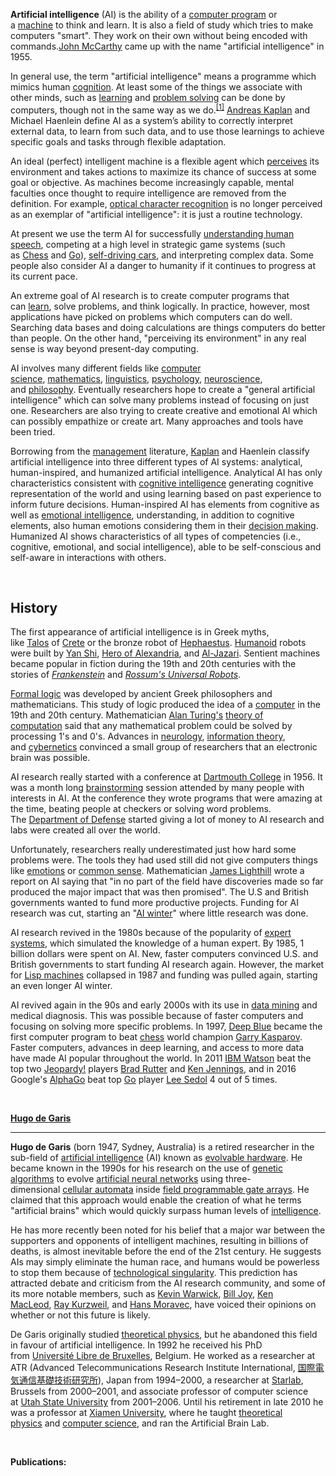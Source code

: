 <p><strong>Artificial intelligence</strong>&nbsp;(AI) is the ability of a&nbsp;<a title="Computer program" href="https://simple.wikipedia.org/wiki/Computer_program">computer program</a>&nbsp;or a&nbsp;<a title="Machine" href="https://simple.wikipedia.org/wiki/Machine">machine</a>&nbsp;to think and learn. It is also a field of study which tries to make computers "smart". They work on their own without being encoded with commands.<a title="John McCarthy" href="https://simple.wikipedia.org/wiki/John_McCarthy">John McCarthy</a>&nbsp;came up with the name "artificial intelligence" in 1955.</p>
<p>In general use, the term "artificial intelligence" means a programme which mimics human&nbsp;<a title="Cognition" href="https://simple.wikipedia.org/wiki/Cognition">cognition</a>. At least some of the things we associate with other minds, such as&nbsp;<a title="Learning" href="https://simple.wikipedia.org/wiki/Learning">learning</a>&nbsp;and&nbsp;<a title="Problem solving" href="https://simple.wikipedia.org/wiki/Problem_solving">problem solving</a>&nbsp;can be done by computers, though not in the same way as we do.<sup id="cite_ref-RN_1-0" class="reference"><a href="https://simple.wikipedia.org/wiki/Artificial_intelligence#cite_note-RN-1">[1]</a></sup>&nbsp;<a title="Andreas Kaplan" href="https://simple.wikipedia.org/wiki/Andreas_Kaplan">Andreas Kaplan</a>&nbsp;and Michael Haenlein define AI as a system&rsquo;s ability to correctly interpret external data, to learn from such data, and to use those learnings to achieve specific goals and tasks through flexible adaptation.</p>
<p>An ideal (perfect) intelligent machine is a flexible agent which&nbsp;<a title="Perception" href="https://simple.wikipedia.org/wiki/Perception">perceives</a>&nbsp;its environment and takes actions to maximize its chance of success at some goal or objective. As machines become increasingly capable, mental faculties once thought to require intelligence are removed from the definition. For example,&nbsp;<a title="Optical character recognition" href="https://simple.wikipedia.org/wiki/Optical_character_recognition">optical character recognition</a>&nbsp;is no longer perceived as an exemplar of "artificial intelligence": it is just a routine technology.</p>
<p>At present we use the term AI for successfully&nbsp;<a title="Natural language processing" href="https://simple.wikipedia.org/wiki/Natural_language_processing">understanding human speech</a>,&nbsp;competing at a high level in strategic game systems (such as&nbsp;<a title="Chess" href="https://simple.wikipedia.org/wiki/Chess">Chess</a>&nbsp;and&nbsp;<a class="mw-redirect" title="Go (game)" href="https://simple.wikipedia.org/wiki/Go_(game)">Go</a>),&nbsp;<a class="mw-redirect" title="Self-driving cars" href="https://simple.wikipedia.org/wiki/Self-driving_cars">self-driving cars</a>, and interpreting complex data.&nbsp;Some people also consider AI a danger to humanity if it continues to progress at its current pace.</p>
<p>An extreme goal of AI research is to create computer programs that can&nbsp;<a class="mw-redirect" title="Learn" href="https://simple.wikipedia.org/wiki/Learn">learn</a>, solve problems, and think logically.&nbsp;In practice, however, most applications have picked on problems which computers can do well. Searching data bases and doing calculations are things computers do better than people. On the other hand, "perceiving its environment" in any real sense is way beyond present-day computing.</p>
<p>AI involves many different fields like&nbsp;<a title="Computer science" href="https://simple.wikipedia.org/wiki/Computer_science">computer science</a>,&nbsp;<a title="Mathematics" href="https://simple.wikipedia.org/wiki/Mathematics">mathematics</a>,&nbsp;<a title="Linguistics" href="https://simple.wikipedia.org/wiki/Linguistics">linguistics</a>,&nbsp;<a title="Psychology" href="https://simple.wikipedia.org/wiki/Psychology">psychology</a>,&nbsp;<a title="Neuroscience" href="https://simple.wikipedia.org/wiki/Neuroscience">neuroscience</a>, and&nbsp;<a title="Philosophy" href="https://simple.wikipedia.org/wiki/Philosophy">philosophy</a>. Eventually researchers hope to create a "general artificial intelligence" which can solve many problems instead of focusing on just one. Researchers are also trying to create creative and emotional AI which can possibly empathize or create art. Many approaches and tools have been tried.</p>
<p>Borrowing from the&nbsp;<a title="Management" href="https://simple.wikipedia.org/wiki/Management">management</a>&nbsp;literature,&nbsp;<a title="Andreas Kaplan" href="https://simple.wikipedia.org/wiki/Andreas_Kaplan">Kaplan</a>&nbsp;and Haenlein classify artificial intelligence into three different types of AI systems: analytical, human-inspired, and humanized artificial intelligence.&nbsp;Analytical AI has only characteristics consistent with&nbsp;<a title="Cognition" href="https://simple.wikipedia.org/wiki/Cognition">cognitive intelligence</a>&nbsp;generating cognitive representation of the world and using learning based on past experience to inform future decisions. Human-inspired AI has elements from cognitive as well as&nbsp;<a title="Emotional intelligence" href="https://simple.wikipedia.org/wiki/Emotional_intelligence">emotional intelligence</a>, understanding, in addition to cognitive elements, also human emotions considering them in their&nbsp;<a class="mw-redirect" title="Decision making" href="https://simple.wikipedia.org/wiki/Decision_making">decision making</a>. Humanized AI shows characteristics of all types of competencies (i.e., cognitive, emotional, and social intelligence), able to be self-conscious and self-aware in interactions with others.</p>
<p>&nbsp;</p>
<h2><span id="History" class="mw-headline">History</span></h2>
<p>The first appearance of artificial intelligence is in Greek myths, like&nbsp;<a title="Talos" href="https://simple.wikipedia.org/wiki/Talos">Talos</a>&nbsp;of&nbsp;<a title="Crete" href="https://simple.wikipedia.org/wiki/Crete">Crete</a>&nbsp;or the bronze robot of&nbsp;<a title="Hephaestus" href="https://simple.wikipedia.org/wiki/Hephaestus">Hephaestus</a>.&nbsp;<a class="mw-redirect" title="Humanoid" href="https://simple.wikipedia.org/wiki/Humanoid">Humanoid</a>&nbsp;robots were built by&nbsp;<a class="new" title="Yan Shi (not yet started)" href="https://simple.wikipedia.org/w/index.php?title=Yan_Shi&amp;action=edit&amp;redlink=1">Yan Shi</a>,&nbsp;<a title="Hero of Alexandria" href="https://simple.wikipedia.org/wiki/Hero_of_Alexandria">Hero of Alexandria</a>, and&nbsp;<a title="Al-Jazari" href="https://simple.wikipedia.org/wiki/Al-Jazari">Al-Jazari</a>. Sentient machines became popular in fiction during the 19th and 20th centuries with the stories of&nbsp;<em><a title="Frankenstein" href="https://simple.wikipedia.org/wiki/Frankenstein">Frankenstein</a></em>&nbsp;and&nbsp;<em><a class="new" title="R.U.R. (not yet started)" href="https://simple.wikipedia.org/w/index.php?title=R.U.R.&amp;action=edit&amp;redlink=1">Rossum's Universal Robots</a></em>.</p>
<p><a class="new" title="Formal logic (not yet started)" href="https://simple.wikipedia.org/w/index.php?title=Formal_logic&amp;action=edit&amp;redlink=1">Formal logic</a>&nbsp;was developed by ancient Greek philosophers and mathematicians. This study of logic produced the idea of a&nbsp;<a title="Computer" href="https://simple.wikipedia.org/wiki/Computer">computer</a>&nbsp;in the 19th and 20th century. Mathematician&nbsp;<a title="Alan Turing" href="https://simple.wikipedia.org/wiki/Alan_Turing">Alan Turing's</a>&nbsp;<a title="Theory of computation" href="https://simple.wikipedia.org/wiki/Theory_of_computation">theory of computation</a>&nbsp;said that any mathematical problem could be solved by processing 1's and 0's. Advances in&nbsp;<a title="Neurology" href="https://simple.wikipedia.org/wiki/Neurology">neurology</a>,&nbsp;<a title="Information theory" href="https://simple.wikipedia.org/wiki/Information_theory">information theory</a>, and&nbsp;<a title="Cybernetics" href="https://simple.wikipedia.org/wiki/Cybernetics">cybernetics</a>&nbsp;convinced a small group of researchers that an electronic brain was possible.</p>
<p>AI research really started with a conference at&nbsp;<a title="Dartmouth College" href="https://simple.wikipedia.org/wiki/Dartmouth_College">Dartmouth College</a>&nbsp;in 1956. It was a month long&nbsp;<a class="new" title="Brainstorming (not yet started)" href="https://simple.wikipedia.org/w/index.php?title=Brainstorming&amp;action=edit&amp;redlink=1">brainstorming</a>&nbsp;session attended by many people with interests in AI. At the conference they wrote programs that were amazing at the time, beating people at checkers or solving word problems. The&nbsp;<a class="mw-redirect" title="Department of Defense" href="https://simple.wikipedia.org/wiki/Department_of_Defense">Department of Defense</a>&nbsp;started giving a lot of money to AI research and labs were created all over the world.</p>
<p>Unfortunately, researchers really underestimated just how hard some problems were. The tools they had used still did not give computers things like&nbsp;<a title="Emotion" href="https://simple.wikipedia.org/wiki/Emotion">emotions</a>&nbsp;or&nbsp;<a title="Common sense" href="https://simple.wikipedia.org/wiki/Common_sense">common sense</a>. Mathematician&nbsp;<a class="new" title="James Lighthill (not yet started)" href="https://simple.wikipedia.org/w/index.php?title=James_Lighthill&amp;action=edit&amp;redlink=1">James Lighthill</a>&nbsp;wrote a report on AI saying that "in no part of the field have discoveries made so far produced the major impact that was then promised".&nbsp;The U.S and British governments wanted to fund more productive projects. Funding for AI research was cut, starting an "<a class="new" title="AI winter (not yet started)" href="https://simple.wikipedia.org/w/index.php?title=AI_winter&amp;action=edit&amp;redlink=1">AI winter</a>" where little research was done.</p>
<p>AI research revived in the 1980s because of the popularity of&nbsp;<a title="Expert system" href="https://simple.wikipedia.org/wiki/Expert_system">expert systems</a>, which simulated the knowledge of a human expert. By 1985, 1 billion dollars were spent on AI. New, faster computers convinced U.S. and British governments to start funding AI research again. However, the market for&nbsp;<a class="new" title="Lisp Machine (not yet started)" href="https://simple.wikipedia.org/w/index.php?title=Lisp_Machine&amp;action=edit&amp;redlink=1">Lisp machines</a>&nbsp;collapsed in 1987 and funding was pulled again, starting an even longer AI winter.</p>
<p>AI revived again in the 90s and early 2000s with its use in&nbsp;<a title="Data mining" href="https://simple.wikipedia.org/wiki/Data_mining">data mining</a>&nbsp;and medical diagnosis. This was possible because of faster computers and focusing on solving more specific problems. In 1997,&nbsp;<a class="new" title="IBM Deep Blue (not yet started)" href="https://simple.wikipedia.org/w/index.php?title=IBM_Deep_Blue&amp;action=edit&amp;redlink=1">Deep Blue</a>&nbsp;became the first computer program to beat&nbsp;<a title="Chess" href="https://simple.wikipedia.org/wiki/Chess">chess</a>&nbsp;world champion&nbsp;<a title="Garry Kasparov" href="https://simple.wikipedia.org/wiki/Garry_Kasparov">Garry Kasparov</a>. Faster computers, advances in deep learning, and access to more data have made AI popular throughout the world.&nbsp;In 2011&nbsp;<a title="Watson (computer)" href="https://simple.wikipedia.org/wiki/Watson_(computer)">IBM Watson</a>&nbsp;beat the top two&nbsp;<a title="Jeopardy!" href="https://simple.wikipedia.org/wiki/Jeopardy!">Jeopardy!</a>&nbsp;players&nbsp;<a title="Brad Rutter" href="https://simple.wikipedia.org/wiki/Brad_Rutter">Brad Rutter</a>&nbsp;and&nbsp;<a title="Ken Jennings" href="https://simple.wikipedia.org/wiki/Ken_Jennings">Ken Jennings</a>, and in 2016 Google's&nbsp;<a class="new" title="AlphaGo (not yet started)" href="https://simple.wikipedia.org/w/index.php?title=AlphaGo&amp;action=edit&amp;redlink=1">AlphaGo</a>&nbsp;beat top&nbsp;<a title="Go" href="https://simple.wikipedia.org/wiki/Go">Go</a>&nbsp;player&nbsp;<a class="new" title="Lee Sedol (not yet started)" href="https://simple.wikipedia.org/w/index.php?title=Lee_Sedol&amp;action=edit&amp;redlink=1">Lee Sedol</a>&nbsp;4 out of 5 times.</p>

</br>

<p><strong><a title="Hugo de Garis" href="https://en.wikipedia.org/wiki/Hugo_de_Garis">Hugo de Garis</a></strong></p> <hr>
<p><strong>Hugo de Garis</strong>&nbsp;(born 1947, Sydney, Australia) is a retired researcher in the sub-field of&nbsp;<a title="Artificial intelligence" href="https://en.wikipedia.org/wiki/Artificial_intelligence">artificial intelligence</a>&nbsp;(AI) known as&nbsp;<a title="Evolvable hardware" href="https://en.wikipedia.org/wiki/Evolvable_hardware">evolvable hardware</a>. He became known in the 1990s for his research on the use of&nbsp;<a class="mw-redirect" title="Genetic algorithms" href="https://en.wikipedia.org/wiki/Genetic_algorithms">genetic algorithms</a>&nbsp;to evolve&nbsp;<a title="Artificial neural network" href="https://en.wikipedia.org/wiki/Artificial_neural_network">artificial neural networks</a>&nbsp;using three-dimensional&nbsp;<a class="mw-redirect" title="Cellular automata" href="https://en.wikipedia.org/wiki/Cellular_automata">cellular automata</a>&nbsp;inside&nbsp;<a class="mw-redirect" title="Field programmable gate array" href="https://en.wikipedia.org/wiki/Field_programmable_gate_array">field programmable gate arrays</a>. He claimed that this approach would enable the creation of what he terms "artificial brains" which would quickly surpass human levels of&nbsp;<a title="Intelligence" href="https://en.wikipedia.org/wiki/Intelligence">intelligence</a>.</p>
<p>He has more recently been noted for his belief that a major war between the supporters and opponents of intelligent machines, resulting in billions of deaths, is almost inevitable before the end of the 21st century.&nbsp;He suggests AIs may simply eliminate the human race, and humans would be powerless to stop them because of&nbsp;<a title="Technological singularity" href="https://en.wikipedia.org/wiki/Technological_singularity">technological singularity</a>. This prediction has attracted debate and criticism from the AI research community, and some of its more notable members, such as&nbsp;<a title="Kevin Warwick" href="https://en.wikipedia.org/wiki/Kevin_Warwick">Kevin Warwick</a>,&nbsp;<a title="Bill Joy" href="https://en.wikipedia.org/wiki/Bill_Joy">Bill Joy</a>,&nbsp;<a title="Ken MacLeod" href="https://en.wikipedia.org/wiki/Ken_MacLeod">Ken MacLeod</a>,&nbsp;<a title="Ray Kurzweil" href="https://en.wikipedia.org/wiki/Ray_Kurzweil">Ray Kurzweil</a>, and&nbsp;<a title="Hans Moravec" href="https://en.wikipedia.org/wiki/Hans_Moravec">Hans Moravec</a>, have voiced their opinions on whether or not this future is likely.</p>
<p>De Garis originally studied&nbsp;<a title="Theoretical physics" href="https://en.wikipedia.org/wiki/Theoretical_physics">theoretical physics</a>, but he abandoned this field in favour of artificial intelligence. In 1992 he received his PhD from&nbsp;<a class="mw-redirect" title="Universit&eacute; Libre de Bruxelles" href="https://en.wikipedia.org/wiki/Universit%C3%A9_Libre_de_Bruxelles">Universit&eacute; Libre de Bruxelles</a>, Belgium. He worked as a researcher at ATR (Advanced Telecommunications Research Institute International,&nbsp;<a class="extiw" title="ja:国際電気通信基礎技術研究所" href="https://ja.wikipedia.org/wiki/%E5%9B%BD%E9%9A%9B%E9%9B%BB%E6%B0%97%E9%80%9A%E4%BF%A1%E5%9F%BA%E7%A4%8E%E6%8A%80%E8%A1%93%E7%A0%94%E7%A9%B6%E6%89%80">国際電気通信基礎技術研究所</a>), Japan from 1994&ndash;2000, a researcher at&nbsp;<a title="Starlab" href="https://en.wikipedia.org/wiki/Starlab">Starlab</a>, Brussels from 2000&ndash;2001, and associate professor of computer science at&nbsp;<a title="Utah State University" href="https://en.wikipedia.org/wiki/Utah_State_University">Utah State University</a>&nbsp;from 2001&ndash;2006. Until his retirement in late 2010&nbsp;he was a professor at&nbsp;<a title="Xiamen University" href="https://en.wikipedia.org/wiki/Xiamen_University">Xiamen University</a>, where he taught&nbsp;<a title="Theoretical physics" href="https://en.wikipedia.org/wiki/Theoretical_physics">theoretical physics</a>&nbsp;and&nbsp;<a title="Computer science" href="https://en.wikipedia.org/wiki/Computer_science">computer science</a>, and ran the Artificial Brain Lab.</p>
<p>&nbsp;</p>
<p><strong>Publications:</strong></p>
<p>&nbsp;</p>
<p>&nbsp;</p>
